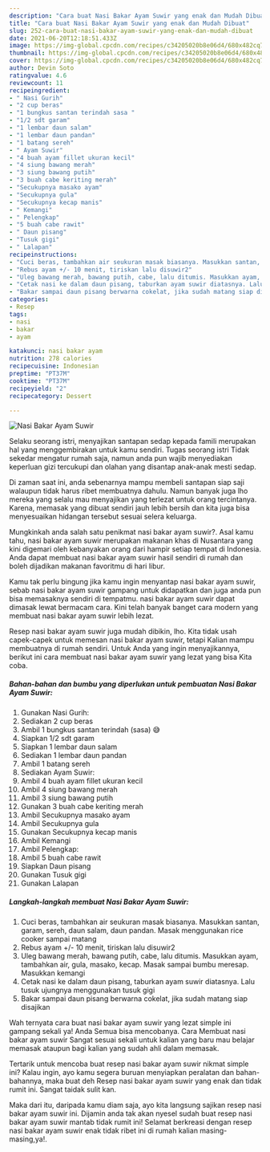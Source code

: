 ```yaml
---
description: "Cara buat Nasi Bakar Ayam Suwir yang enak dan Mudah Dibuat"
title: "Cara buat Nasi Bakar Ayam Suwir yang enak dan Mudah Dibuat"
slug: 252-cara-buat-nasi-bakar-ayam-suwir-yang-enak-dan-mudah-dibuat
date: 2021-06-20T12:18:51.433Z
image: https://img-global.cpcdn.com/recipes/c34205020b8e06d4/680x482cq70/nasi-bakar-ayam-suwir-foto-resep-utama.jpg
thumbnail: https://img-global.cpcdn.com/recipes/c34205020b8e06d4/680x482cq70/nasi-bakar-ayam-suwir-foto-resep-utama.jpg
cover: https://img-global.cpcdn.com/recipes/c34205020b8e06d4/680x482cq70/nasi-bakar-ayam-suwir-foto-resep-utama.jpg
author: Devin Soto
ratingvalue: 4.6
reviewcount: 11
recipeingredient:
- " Nasi Gurih"
- "2 cup beras"
- "1 bungkus santan terindah sasa "
- "1/2 sdt garam"
- "1 lembar daun salam"
- "1 lembar daun pandan"
- "1 batang sereh"
- " Ayam Suwir"
- "4 buah ayam fillet ukuran kecil"
- "4 siung bawang merah"
- "3 siung bawang putih"
- "3 buah cabe keriting merah"
- "Secukupnya masako ayam"
- "Secukupnya gula"
- "Secukupnya kecap manis"
- " Kemangi"
- " Pelengkap"
- "5 buah cabe rawit"
- " Daun pisang"
- "Tusuk gigi"
- " Lalapan"
recipeinstructions:
- "Cuci beras, tambahkan air seukuran masak biasanya. Masukkan santan, garam, sereh, daun salam, daun pandan. Masak menggunakan rice cooker sampai matang"
- "Rebus ayam +/- 10 menit, tiriskan lalu disuwir2"
- "Uleg bawang merah, bawang putih, cabe, lalu ditumis. Masukkan ayam, tambahkan air, gula, masako, kecap. Masak sampai bumbu meresap. Masukkan kemangi"
- "Cetak nasi ke dalam daun pisang, taburkan ayam suwir diatasnya. Lalu tusuk ujungnya menggunakan tusuk gigi"
- "Bakar sampai daun pisang berwarna cokelat, jika sudah matang siap disajikan"
categories:
- Resep
tags:
- nasi
- bakar
- ayam

katakunci: nasi bakar ayam 
nutrition: 278 calories
recipecuisine: Indonesian
preptime: "PT37M"
cooktime: "PT37M"
recipeyield: "2"
recipecategory: Dessert

---
```



![Nasi Bakar Ayam Suwir](https://img-global.cpcdn.com/recipes/c34205020b8e06d4/680x482cq70/nasi-bakar-ayam-suwir-foto-resep-utama.jpg)

Selaku seorang istri, menyajikan santapan sedap kepada famili merupakan hal yang menggembirakan untuk kamu sendiri. Tugas seorang istri Tidak sekedar mengatur rumah saja, namun anda pun wajib menyediakan keperluan gizi tercukupi dan olahan yang disantap anak-anak mesti sedap.

Di zaman  saat ini, anda sebenarnya mampu membeli santapan siap saji walaupun tidak harus ribet membuatnya dahulu. Namun banyak juga lho mereka yang selalu mau menyajikan yang terlezat untuk orang tercintanya. Karena, memasak yang dibuat sendiri jauh lebih bersih dan kita juga bisa menyesuaikan hidangan tersebut sesuai selera keluarga. 



Mungkinkah anda salah satu penikmat nasi bakar ayam suwir?. Asal kamu tahu, nasi bakar ayam suwir merupakan makanan khas di Nusantara yang kini digemari oleh kebanyakan orang dari hampir setiap tempat di Indonesia. Anda dapat membuat nasi bakar ayam suwir hasil sendiri di rumah dan boleh dijadikan makanan favoritmu di hari libur.

Kamu tak perlu bingung jika kamu ingin menyantap nasi bakar ayam suwir, sebab nasi bakar ayam suwir gampang untuk didapatkan dan juga anda pun bisa memasaknya sendiri di tempatmu. nasi bakar ayam suwir dapat dimasak lewat bermacam cara. Kini telah banyak banget cara modern yang membuat nasi bakar ayam suwir lebih lezat.

Resep nasi bakar ayam suwir juga mudah dibikin, lho. Kita tidak usah capek-capek untuk memesan nasi bakar ayam suwir, tetapi Kalian mampu membuatnya di rumah sendiri. Untuk Anda yang ingin menyajikannya, berikut ini cara membuat nasi bakar ayam suwir yang lezat yang bisa Kita coba.

<!--inarticleads1-->

##### Bahan-bahan dan bumbu yang diperlukan untuk pembuatan Nasi Bakar Ayam Suwir:

1. Gunakan  Nasi Gurih:
1. Sediakan 2 cup beras
1. Ambil 1 bungkus santan terindah (sasa) 😅
1. Siapkan 1/2 sdt garam
1. Siapkan 1 lembar daun salam
1. Sediakan 1 lembar daun pandan
1. Ambil 1 batang sereh
1. Sediakan  Ayam Suwir:
1. Ambil 4 buah ayam fillet ukuran kecil
1. Ambil 4 siung bawang merah
1. Ambil 3 siung bawang putih
1. Gunakan 3 buah cabe keriting merah
1. Ambil Secukupnya masako ayam
1. Ambil Secukupnya gula
1. Gunakan Secukupnya kecap manis
1. Ambil  Kemangi
1. Ambil  Pelengkap:
1. Ambil 5 buah cabe rawit
1. Siapkan  Daun pisang
1. Gunakan Tusuk gigi
1. Gunakan  Lalapan




<!--inarticleads2-->

##### Langkah-langkah membuat Nasi Bakar Ayam Suwir:

1. Cuci beras, tambahkan air seukuran masak biasanya. Masukkan santan, garam, sereh, daun salam, daun pandan. Masak menggunakan rice cooker sampai matang
1. Rebus ayam +/- 10 menit, tiriskan lalu disuwir2
1. Uleg bawang merah, bawang putih, cabe, lalu ditumis. Masukkan ayam, tambahkan air, gula, masako, kecap. Masak sampai bumbu meresap. Masukkan kemangi
1. Cetak nasi ke dalam daun pisang, taburkan ayam suwir diatasnya. Lalu tusuk ujungnya menggunakan tusuk gigi
1. Bakar sampai daun pisang berwarna cokelat, jika sudah matang siap disajikan




Wah ternyata cara buat nasi bakar ayam suwir yang lezat simple ini gampang sekali ya! Anda Semua bisa mencobanya. Cara Membuat nasi bakar ayam suwir Sangat sesuai sekali untuk kalian yang baru mau belajar memasak ataupun bagi kalian yang sudah ahli dalam memasak.

Tertarik untuk mencoba buat resep nasi bakar ayam suwir nikmat simple ini? Kalau ingin, ayo kamu segera buruan menyiapkan peralatan dan bahan-bahannya, maka buat deh Resep nasi bakar ayam suwir yang enak dan tidak rumit ini. Sangat taidak sulit kan. 

Maka dari itu, daripada kamu diam saja, ayo kita langsung sajikan resep nasi bakar ayam suwir ini. Dijamin anda tak akan nyesel sudah buat resep nasi bakar ayam suwir mantab tidak rumit ini! Selamat berkreasi dengan resep nasi bakar ayam suwir enak tidak ribet ini di rumah kalian masing-masing,ya!.

